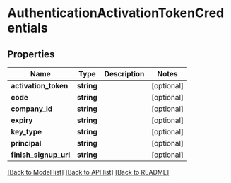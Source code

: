 # AuthenticationActivationTokenCredentials

## Properties
Name | Type | Description | Notes
------------ | ------------- | ------------- | -------------
**activation_token** | **string** |  | [optional] 
**code** | **string** |  | [optional] 
**company_id** | **string** |  | [optional] 
**expiry** | **string** |  | [optional] 
**key_type** | **string** |  | [optional] 
**principal** | **string** |  | [optional] 
**finish_signup_url** | **string** |  | [optional] 

[[Back to Model list]](../README.md#documentation-for-models) [[Back to API list]](../README.md#documentation-for-api-endpoints) [[Back to README]](../README.md)



